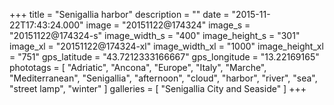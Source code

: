 +++
title = "Senigallia harbor"
description = ""
date = "2015-11-22T17:43:24.000"
image = "20151122@174324"
image_s = "20151122@174324-s"
image_width_s = "400"
image_height_s = "301"
image_xl = "20151122@174324-xl"
image_width_xl = "1000"
image_height_xl = "751"
gps_latitude = "43.7212333166667"
gps_longitude = "13.22169165"
phototags = [ "Adriatic", "Ancona", "Europe", "Italy", "Marche", "Mediterranean", "Senigallia", "afternoon", "cloud", "harbor", "river", "sea", "street lamp", "winter" ]
galleries = [ "Senigallia City and Seaside" ]
+++
